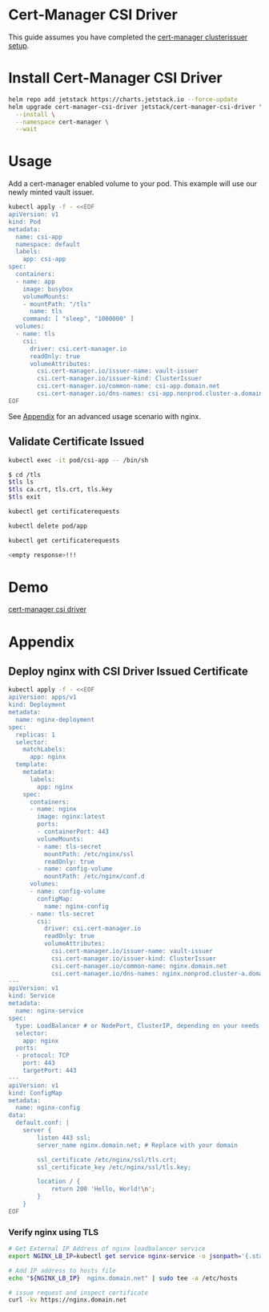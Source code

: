 # Cert-Manager CSI Driver
This guide assumes you have completed the [cert-manager clusterissuer setup](../cert-manager-clusterissuer-setup.md).

# Install Cert-Manager CSI Driver

```bash
helm repo add jetstack https://charts.jetstack.io --force-update
helm upgrade cert-manager-csi-driver jetstack/cert-manager-csi-driver \
  --install \
  --namespace cert-manager \
  --wait
```

# Usage
Add a cert-manager enabled volume to your pod. This example will use our newly minted vault issuer.

```bash
kubectl apply -f - <<EOF
apiVersion: v1
kind: Pod
metadata: 
  name: csi-app
  namespace: default
  labels:
    app: csi-app
spec:
  containers:
  - name: app
    image: busybox
    volumeMounts:
    - mountPath: "/tls"
      name: tls
    command: [ "sleep", "1000000" ]
  volumes:
  - name: tls
    csi:
      driver: csi.cert-manager.io
      readOnly: true
      volumeAttributes:
        csi.cert-manager.io/issuer-name: vault-issuer
        csi.cert-manager.io/issuer-kind: ClusterIssuer
        csi.cert-manager.io/common-name: csi-app.domain.net
        csi.cert-manager.io/dns-names: csi-app.nonprod.cluster-a.domain.net
EOF
```

See [Appendix](#deploy-nginx-with-csi-driver-issued-certificate) for an advanced usage scenario with nginx.

## Validate Certificate Issued
```bash
kubectl exec -it pod/csi-app -- /bin/sh

$ cd /tls
$tls ls
$tls ca.crt, tls.crt, tls.key
$tls exit

kubectl get certificaterequests

kubectl delete pod/app

kubectl get certificaterequests

<empty response>!!!

```

# Demo
[cert-manager csi driver](https://screencast.apps.chrome/101Eoinjv-Ntrj4di278zZPoa5LRX_16w?createdTime=2025-05-19T22%3A03%3A14.567Z)

# Appendix

## Deploy nginx with CSI Driver Issued Certificate

```bash
kubectl apply -f - <<EOF
apiVersion: apps/v1
kind: Deployment
metadata:
  name: nginx-deployment
spec:
  replicas: 1
  selector:
    matchLabels:
      app: nginx
  template:
    metadata:
      labels:
        app: nginx
    spec:
      containers:
      - name: nginx
        image: nginx:latest
        ports:
        - containerPort: 443
        volumeMounts:
        - name: tls-secret
          mountPath: /etc/nginx/ssl
          readOnly: true
        - name: config-volume
          mountPath: /etc/nginx/conf.d
      volumes:
      - name: config-volume
        configMap:
          name: nginx-config
      - name: tls-secret
        csi:
          driver: csi.cert-manager.io
          readOnly: true
          volumeAttributes:
            csi.cert-manager.io/issuer-name: vault-issuer
            csi.cert-manager.io/issuer-kind: ClusterIssuer
            csi.cert-manager.io/common-name: nginx.domain.net
            csi.cert-manager.io/dns-names: nginx.nonprod.cluster-a.domain.net          
---
apiVersion: v1
kind: Service
metadata:
  name: nginx-service
spec:
  type: LoadBalancer # or NodePort, ClusterIP, depending on your needs
  selector:
    app: nginx
  ports:
  - protocol: TCP
    port: 443
    targetPort: 443
---
apiVersion: v1
kind: ConfigMap
metadata:
  name: nginx-config
data:
  default.conf: |
    server {
        listen 443 ssl;
        server_name nginx.domain.net; # Replace with your domain

        ssl_certificate /etc/nginx/ssl/tls.crt;
        ssl_certificate_key /etc/nginx/ssl/tls.key;

        location / {
            return 200 'Hello, World!\n';
        }
    }
EOF
```

### Verify nginx using TLS
```bash
# Get External IP Address of nginx loadbalancer service
export NGINX_LB_IP=kubectl get service nginx-service -o jsonpath='{.status.loadBalancer.ingress[].ip}'

# Add IP address to hosts file
echo "${NGINX_LB_IP}  nginx.domain.net" | sudo tee -a /etc/hosts

# issue request and inspect certificate
curl -kv https://nginx.domain.net
```